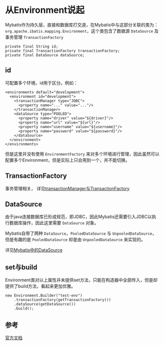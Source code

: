 # 从Environment说起
Mybatis作为持久层，直接和数据库打交道，在Mybatis中与这部分关联的类为： `org.apache.ibatis.mapping.Environment`，这个类包含了数据源 `DataSource` 及事务管理 `TransactionFactory`
```
private final String id;
private final TransactionFactory transactionFactory;
private final DataSource dataSource;
```

## id
可配置多个环境，id用于区分。例如：
```
<environments default="development">
  <environment id="development">
    <transactionManager type="JDBC">
      <property name="..." value="..."/>
    </transactionManager>
    <dataSource type="POOLED">
      <property name="driver" value="${driver}"/>
      <property name="url" value="${url}"/>
      <property name="username" value="${username}"/>
      <property name="password" value="${password}"/>
    </dataSource>
  </environment>
</environments>
```
但是这里并没有使用 `EnvironmentFactory` 来对多个环境进行管理，因此虽然可以配置多个Environment，但是实际上只会用到一个，并不能切换。

## TransactionFactory
事务管理相关， 详见[transactionManager与TransactionFactory](/其它/transactionManager与TransactionFactory.md)

## DataSource
由于java连接数据库已形成规范，即JDBC，因此Mybatis还需要引入JDBC以执行数据库操作，因此这里需要 `DataSource` 对象。

Mybatis自带了两种 `DataSource`，`PooledDataSource` 与 `UnpooledDataSource`，但是有趣的是 `PooledDataSource` 却是由 `UnpooledDataSource` 来实现的。

详见[Mybatis中的DataSource](/其它/Mybatis中的DataSource.md)

## set与build
Environment类对以上属性并未提供set方法，只能在构造器中全部传入，但是却提供了build方法，看起来更加优雅。
```
new Environment.Builder("test-env")
    .transactionFactory(getTransactionFactory())
    .dataSource(getDataSource())
    .build();
```

## 参考
[官方文档](https://mybatis.org/mybatis-3/zh/configuration.html#environments)